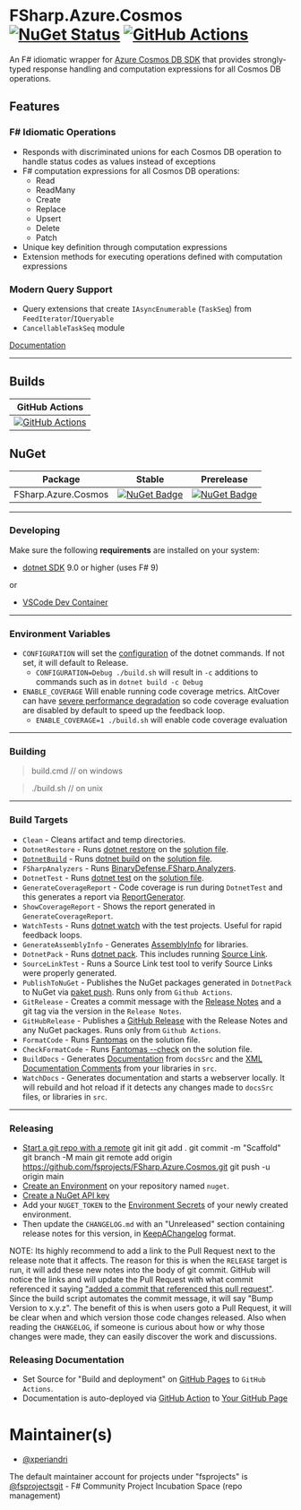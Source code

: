 # FSharp.Azure.Cosmos [![NuGet Status](https://img.shields.io/nuget/v/FSharp.Azure.Cosmos.svg?style=flat)](https://www.nuget.org/packages/FSharp.Azure.Cosmos/) [![GitHub Actions](https://github.com/fsprojects/FSharp.Azure.Cosmos/workflows/Build%20main/badge.svg)](https://github.com/fsprojects/FSharp.Azure.Cosmos/actions?query=branch%3Amain)

An F# idiomatic wrapper for [Azure Cosmos DB SDK](https://github.com/Azure/azure-cosmos-dotnet-v3) that provides strongly-typed response handling and computation expressions for all Cosmos DB operations.

## Features

### F# Idiomatic Operations
- Responds with discriminated unions for each Cosmos DB operation to handle status codes as values instead of exceptions
- F# computation expressions for all Cosmos DB operations:
  - Read
  - ReadMany
  - Create
  - Replace
  - Upsert
  - Delete
  - Patch
- Unique key definition through computation expressions
- Extension methods for executing operations defined with computation expressions

### Modern Query Support
- Query extensions that create `IAsyncEnumerable` (`TaskSeq`) from `FeedIterator`/`IQueryable`
- `CancellableTaskSeq` module

[Documentation](https://fsprojects.github.io/FSharp.Azure.Cosmos/)

---

## Builds

GitHub Actions |
:---: |
[![GitHub Actions](https://github.com/fsprojects/FSharp.Azure.Cosmos/workflows/Build%20main/badge.svg)](https://github.com/fsprojects/FSharp.Azure.Cosmos/actions?query=branch%3Amain) |

## NuGet

Package | Stable | Prerelease
--- | --- | ---
FSharp.Azure.Cosmos | [![NuGet Badge](https://img.shields.io/nuget/v/FSharp.Azure.Cosmos.svg)](https://www.nuget.org/packages/FSharp.Azure.Cosmos/) | [![NuGet Badge](https://img.shields.io/nuget/vpre/FSharp.Azure.Cosmos.svg)](https://www.nuget.org/packages/FSharp.Azure.Cosmos/)

---

### Developing

Make sure the following **requirements** are installed on your system:

- [dotnet SDK](https://www.microsoft.com/net/download/core) 9.0 or higher (uses F# 9)

or

- [VSCode Dev Container](https://code.visualstudio.com/docs/remote/containers)


---

### Environment Variables

- `CONFIGURATION` will set the [configuration](https://docs.microsoft.com/en-us/dotnet/core/tools/dotnet-build?tabs=netcore2x#options) of the dotnet commands.  If not set, it will default to Release.
  - `CONFIGURATION=Debug ./build.sh` will result in `-c` additions to commands such as in `dotnet build -c Debug`
- `ENABLE_COVERAGE` Will enable running code coverage metrics.  AltCover can have [severe performance degradation](https://github.com/SteveGilham/altcover/issues/57) so code coverage evaluation are disabled by default to speed up the feedback loop.
  - `ENABLE_COVERAGE=1 ./build.sh` will enable code coverage evaluation


---

### Building
> build.cmd <optional buildtarget> // on windows

> ./build.sh  <optional buildtarget>// on unix
---

### Build Targets

- `Clean` - Cleans artifact and temp directories.
- `DotnetRestore` - Runs [dotnet restore](https://docs.microsoft.com/en-us/dotnet/core/tools/dotnet-restore?tabs=netcore2x) on the [solution file](https://docs.microsoft.com/en-us/visualstudio/extensibility/internals/solution-dot-sln-file?view=vs-2019).
- [`DotnetBuild`](#Building) - Runs [dotnet build](https://docs.microsoft.com/en-us/dotnet/core/tools/dotnet-build?tabs=netcore2x) on the [solution file](https://docs.microsoft.com/en-us/visualstudio/extensibility/internals/solution-dot-sln-file?view=vs-2019).
- `FSharpAnalyzers` - Runs [BinaryDefense.FSharp.Analyzers](https://github.com/BinaryDefense/BinaryDefense.FSharp.Analyzers).
- `DotnetTest` - Runs [dotnet test](https://docs.microsoft.com/en-us/dotnet/core/tools/dotnet-test?tabs=netcore21) on the [solution file](https://docs.microsoft.com/en-us/visualstudio/extensibility/internals/solution-dot-sln-file?view=vs-2019).
- `GenerateCoverageReport` - Code coverage is run during `DotnetTest` and this generates a report via [ReportGenerator](https://github.com/danielpalme/ReportGenerator).
- `ShowCoverageReport` - Shows the report generated in `GenerateCoverageReport`.
- `WatchTests` - Runs [dotnet watch](https://docs.microsoft.com/en-us/aspnet/core/tutorials/dotnet-watch?view=aspnetcore-3.0) with the test projects. Useful for rapid feedback loops.
- `GenerateAssemblyInfo` - Generates [AssemblyInfo](https://docs.microsoft.com/en-us/dotnet/api/microsoft.visualbasic.applicationservices.assemblyinfo?view=netframework-4.8) for libraries.
- `DotnetPack` - Runs [dotnet pack](https://docs.microsoft.com/en-us/dotnet/core/tools/dotnet-pack). This includes running [Source Link](https://github.com/dotnet/sourcelink).
- `SourceLinkTest` - Runs a Source Link test tool to verify Source Links were properly generated.
- `PublishToNuGet` - Publishes the NuGet packages generated in `DotnetPack` to NuGet via [paket push](https://fsprojects.github.io/Paket/paket-push.html). Runs only from `Github Actions`.
- `GitRelease` - Creates a commit message with the [Release Notes](https://fake.build/apidocs/v5/fake-core-releasenotes.html) and a git tag via the version in the `Release Notes`.
- `GitHubRelease` - Publishes a [GitHub Release](https://help.github.com/en/articles/creating-releases) with the Release Notes and any NuGet packages. Runs only from `Github Actions`.
- `FormatCode` - Runs [Fantomas](https://github.com/fsprojects/fantomas) on the solution file.
- `CheckFormatCode` - Runs [Fantomas --check](https://fsprojects.github.io/fantomas/docs/end-users/FormattingCheck.html) on the solution file.
- `BuildDocs` - Generates [Documentation](https://fsprojects.github.io/FSharp.Formatting) from `docsSrc` and the [XML Documentation Comments](https://docs.microsoft.com/en-us/dotnet/csharp/programming-guide/xmldoc/) from your libraries in `src`.
- `WatchDocs` - Generates documentation and starts a webserver locally.  It will rebuild and hot reload if it detects any changes made to `docsSrc` files, or libraries in `src`.

---


### Releasing

- [Start a git repo with a remote](https://help.github.com/articles/adding-an-existing-project-to-github-using-the-command-line/)
git init
git add .
git commit -m "Scaffold"
git branch -M main
git remote add origin https://github.com/fsprojects/FSharp.Azure.Cosmos.git
git push -u origin main
- [Create an Environment](https://docs.github.com/en/actions/deployment/targeting-different-environments/using-environments-for-deployment#creating-an-environment) on your repository named `nuget`.
- [Create a NuGet API key](https://learn.microsoft.com/en-us/nuget/nuget-org/publish-a-package#create-an-api-key)
- Add your `NUGET_TOKEN` to the [Environment Secrets](https://docs.github.com/en/actions/deployment/targeting-different-environments/using-environments-for-deployment#environment-secrets) of your newly created environment.
- Then update the `CHANGELOG.md` with an "Unreleased" section containing release notes for this version, in [KeepAChangelog](https://keepachangelog.com/en/1.1.0/) format.

NOTE: Its highly recommend to add a link to the Pull Request next to the release note that it affects. The reason for this is when the `RELEASE` target is run, it will add these new notes into the body of git commit. GitHub will notice the links and will update the Pull Request with what commit referenced it saying ["added a commit that referenced this pull request"](https://github.com/TheAngryByrd/MiniScaffold/pull/179#ref-commit-837ad59). Since the build script automates the commit message, it will say "Bump Version to x.y.z". The benefit of this is when users goto a Pull Request, it will be clear when and which version those code changes released. Also when reading the `CHANGELOG`, if someone is curious about how or why those changes were made, they can easily discover the work and discussions.

### Releasing Documentation

- Set Source for "Build and deployment" on [GitHub Pages](https://github.com/fsprojects/FSharp.Azure.Cosmos/settings/pages) to `GitHub Actions`.
- Documentation is auto-deployed via [GitHub Action](https://github.com/fsprojects/FSharp.Azure.Cosmos/blob/main/.github/workflows/fsdocs-gh-pages.yml) to [Your GitHub Page](https://fsprojects.github.io/FSharp.Azure.Cosmos/)

# Maintainer(s)

- [@xperiandri](https://github.com/xperiandri)

The default maintainer account for projects under "fsprojects" is [@fsprojectsgit](https://github.com/fsprojectsgit) - F# Community Project Incubation Space (repo management)
